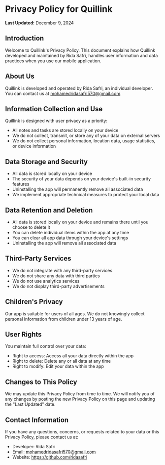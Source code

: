 # Privacy Policy for Quillink

**Last Updated:** December 9, 2024

## Introduction
Welcome to Quillink's Privacy Policy. This document explains how Quillink  developed and maintained by Rida Safri, handles user information and data practices when you use our mobile application.

## About Us
Quillink is developed and operated by Rida Safri, an individual developer. You can contact us at mohamedridasafri570@gmail.com.

## Information Collection and Use
Quillink is designed with user privacy as a priority:
- All notes and tasks are stored locally on your device
- We do not collect, transmit, or store any of your data on external servers
- We do not collect personal information, location data, usage statistics, or device information

## Data Storage and Security
- All data is stored locally on your device
- The security of your data depends on your device's built-in security features
- Uninstalling the app will permanently remove all associated data
- We implement appropriate technical measures to protect your local data

## Data Retention and Deletion
- All data is stored locally on your device and remains there until you choose to delete it
- You can delete individual items within the app at any time
- You can clear all app data through your device's settings
- Uninstalling the app will remove all associated data

## Third-Party Services
- We do not integrate with any third-party services
- We do not share any data with third parties
- We do not use analytics services
- We do not display third-party advertisements

## Children's Privacy
Our app is suitable for users of all ages. We do not knowingly collect personal information from children under 13 years of age.

## User Rights
You maintain full control over your data:
- Right to access: Access all your data directly within the app
- Right to delete: Delete any or all data at any time
- Right to modify: Edit your data within the app

## Changes to This Policy
We may update this Privacy Policy from time to time. We will notify you of any changes by posting the new Privacy Policy on this page and updating the "Last Updated" date.

## Contact Information
If you have any questions, concerns, or requests related to your data or this Privacy Policy, please contact us at:

- Developer: Rida Safri
- Email: mohamedridasafri570@gmail.com
- Website: https://github.com/ridasafri

